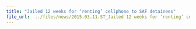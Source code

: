 ```yaml
---
title: "Jailed 12 weeks for ‘renting’ cellphone to SAF detainees"
file_url:  ../files/news/2015.03.11.ST_Jailed 12 weeks for ‘renting’ cellphone to SAF detainees.pdf
---
```

